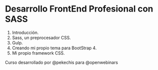 # Desarrollo FrontEnd Profesional con SASS

1. Introducción.
2. Sass, un preprocesador CSS.
3. Gulp.
4. Creando mi propio tema para BootStrap 4.
5. Mi propio framework CSS.

Curso desarrollado por @pekechis para @openwebinars

